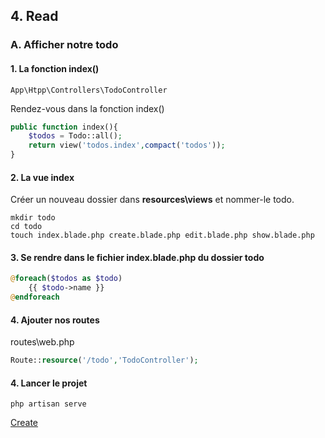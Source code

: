 ## 4. Read
### A. Afficher notre todo 

#### 1. La fonction index()

```
App\Htpp\Controllers\TodoController
```

Rendez-vous dans la fonction index()

```php
public function index(){
    $todos = Todo::all();
    return view('todos.index',compact('todos'));
}
```

#### 2. La vue index

Créer un nouveau dossier dans **resources\views** et nommer-le todo.

```
mkdir todo
cd todo
touch index.blade.php create.blade.php edit.blade.php show.blade.php 
```

#### 3. Se rendre dans le fichier index.blade.php du dossier todo

```php
@foreach($todos as $todo)
    {{ $todo->name }}
@endforeach
```

#### 4. Ajouter nos routes

routes\web.php

```php
Route::resource('/todo','TodoController');

```

#### 4. Lancer le projet

```
php artisan serve
``` 

[Create](https://github.com/pierrenoel/Laravel/blob/master/Exercice/005_create.md)

